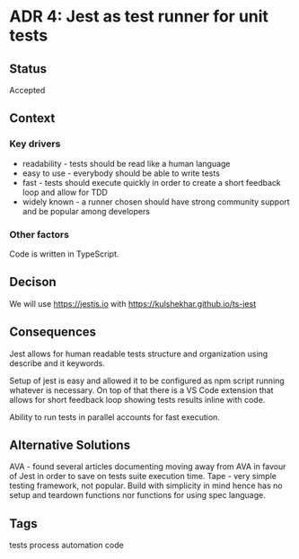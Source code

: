 # ADR 4: Jest as test runner for unit tests

## Status

Accepted

## Context

### Key drivers

- readability - tests should be read like a human language
- easy to use - everybody should be able to write tests
- fast - tests should execute quickly in order to create a short feedback loop and allow for TDD
- widely known - a runner chosen should have strong community support and be popular among developers

### Other factors

Code is written in TypeScript.

## Decison

We will use https://jestjs.io with https://kulshekhar.github.io/ts-jest

## Consequences

Jest allows for human readable tests structure and organization using describe and it keywords.

Setup of jest is easy and allowed it to be configured as npm script running whatever is necessary. On top of that there is a VS Code extension that allows for short feedback loop showing tests results inline with code.

Ability to run tests in parallel accounts for fast execution.

## Alternative Solutions

AVA - found several articles documenting moving away from AVA in favour of Jest in order to save on tests suite execution time.
Tape - very simple testing framework, not popular. Build with simplicity in mind hence has no setup and teardown functions nor functions for using spec language.

## Tags

tests process automation code
